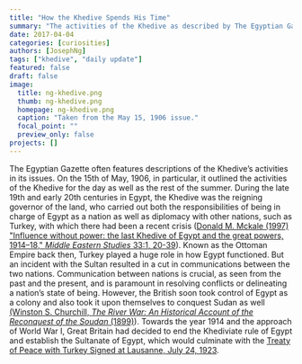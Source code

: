```yaml
---
title: "How the Khedive Spends His Time"
summary: "The activities of the Khedive as described by The Egyptian Gazette"
date: 2017-04-04
categories: [curiosities]
authors: [JosephNg]
tags: ["khedive", "daily update"]
featured: false
draft: false
image:
  title: ng-khedive.png
  thumb: ng-khedive.png
  homepage: ng-khedive.png
  caption: "Taken from the May 15, 1906 issue."
  focal_point: ""
  preview_only: false
projects: []
---
```

The Egyptian Gazette often features descriptions of the Khedive’s activities in its issues. On the 15th of May, 1906, in particular, it outlined the activities of the Khedive for the day as well as the rest of the summer. During the late 19th and early 20th centuries in Egypt, the Khedive was the reigning governor of the land, who carried out both the responsibilities of being in charge of Egypt as a nation as well as diplomacy with other nations, such as Turkey, with which there had been a recent crisis ([Donald M. Mckale (1997) "Influence without power: the last Khedive of Egypt and the great powers, 1914–18," _Middle Eastern Studies_ 33:1, 20-39](http://www.tandfonline.com/doi/pdf/10.1080/00263209708701140)). Known as the Ottoman Empire back then, Turkey played a huge role in how Egypt functioned. But an incident with the Sultan resulted in a cut in communications between the two nations. Communication between nations is crucial, as seen from the past and the present, and is paramount in resolving conflicts or delineating a nation’s state of being. However, the British soon took control of Egypt as a colony and also took it upon themselves to conquest Sudan as well [(Winston S. Churchill, _The River War: An Historical Account of the Reconquest of the Soudan_ (1899)](https://www.onwar.com/aced/chrono/c1800s/yr96/fsudan1896.htm)). Towards the year 1914 and the approach of World War I, Great Britain had decided to end the Khediviate rule of Egypt and establish the Sultanate of Egypt, which would culminate with the [Treaty of Peace with Turkey Signed at Lausanne, July 24, 1923](https://wwi.lib.byu.edu/index.php/Treaty_of_Lausanne).

